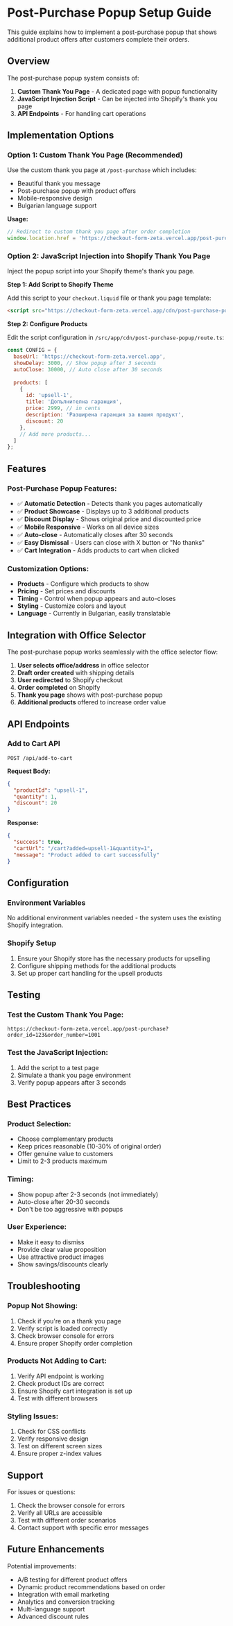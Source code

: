 # Post-Purchase Popup Setup Guide

This guide explains how to implement a post-purchase popup that shows additional product offers after customers complete their orders.

## Overview

The post-purchase popup system consists of:
1. **Custom Thank You Page** - A dedicated page with popup functionality
2. **JavaScript Injection Script** - Can be injected into Shopify's thank you page
3. **API Endpoints** - For handling cart operations

## Implementation Options

### Option 1: Custom Thank You Page (Recommended)

Use the custom thank you page at `/post-purchase` which includes:
- Beautiful thank you message
- Post-purchase popup with product offers
- Mobile-responsive design
- Bulgarian language support

**Usage:**
```javascript
// Redirect to custom thank you page after order completion
window.location.href = 'https://checkout-form-zeta.vercel.app/post-purchase?order_id=123&order_number=1001';
```

### Option 2: JavaScript Injection into Shopify Thank You Page

Inject the popup script into your Shopify theme's thank you page.

**Step 1: Add Script to Shopify Theme**

Add this script to your `checkout.liquid` file or thank you page template:

```html
<script src="https://checkout-form-zeta.vercel.app/cdn/post-purchase-popup"></script>
```

**Step 2: Configure Products**

Edit the script configuration in `/src/app/cdn/post-purchase-popup/route.ts`:

```javascript
const CONFIG = {
  baseUrl: 'https://checkout-form-zeta.vercel.app',
  showDelay: 3000, // Show popup after 3 seconds
  autoClose: 30000, // Auto close after 30 seconds
  
  products: [
    {
      id: 'upsell-1',
      title: 'Допълнителна гаранция',
      price: 2999, // in cents
      description: 'Разширена гаранция за вашия продукт',
      discount: 20
    },
    // Add more products...
  ]
};
```

## Features

### Post-Purchase Popup Features:
- ✅ **Automatic Detection** - Detects thank you pages automatically
- ✅ **Product Showcase** - Displays up to 3 additional products
- ✅ **Discount Display** - Shows original price and discounted price
- ✅ **Mobile Responsive** - Works on all device sizes
- ✅ **Auto-close** - Automatically closes after 30 seconds
- ✅ **Easy Dismissal** - Users can close with X button or "No thanks"
- ✅ **Cart Integration** - Adds products to cart when clicked

### Customization Options:
- **Products** - Configure which products to show
- **Pricing** - Set prices and discounts
- **Timing** - Control when popup appears and auto-closes
- **Styling** - Customize colors and layout
- **Language** - Currently in Bulgarian, easily translatable

## Integration with Office Selector

The post-purchase popup works seamlessly with the office selector flow:

1. **User selects office/address** in office selector
2. **Draft order created** with shipping details
3. **User redirected** to Shopify checkout
4. **Order completed** on Shopify
5. **Thank you page** shows with post-purchase popup
6. **Additional products** offered to increase order value

## API Endpoints

### Add to Cart API
```
POST /api/add-to-cart
```

**Request Body:**
```json
{
  "productId": "upsell-1",
  "quantity": 1,
  "discount": 20
}
```

**Response:**
```json
{
  "success": true,
  "cartUrl": "/cart?added=upsell-1&quantity=1",
  "message": "Product added to cart successfully"
}
```

## Configuration

### Environment Variables
No additional environment variables needed - the system uses the existing Shopify integration.

### Shopify Setup
1. Ensure your Shopify store has the necessary products for upselling
2. Configure shipping methods for the additional products
3. Set up proper cart handling for the upsell products

## Testing

### Test the Custom Thank You Page:
```
https://checkout-form-zeta.vercel.app/post-purchase?order_id=123&order_number=1001
```

### Test the JavaScript Injection:
1. Add the script to a test page
2. Simulate a thank you page environment
3. Verify popup appears after 3 seconds

## Best Practices

### Product Selection:
- Choose complementary products
- Keep prices reasonable (10-30% of original order)
- Offer genuine value to customers
- Limit to 2-3 products maximum

### Timing:
- Show popup after 2-3 seconds (not immediately)
- Auto-close after 20-30 seconds
- Don't be too aggressive with popups

### User Experience:
- Make it easy to dismiss
- Provide clear value proposition
- Use attractive product images
- Show savings/discounts clearly

## Troubleshooting

### Popup Not Showing:
1. Check if you're on a thank you page
2. Verify script is loaded correctly
3. Check browser console for errors
4. Ensure proper Shopify order completion

### Products Not Adding to Cart:
1. Verify API endpoint is working
2. Check product IDs are correct
3. Ensure Shopify cart integration is set up
4. Test with different browsers

### Styling Issues:
1. Check for CSS conflicts
2. Verify responsive design
3. Test on different screen sizes
4. Ensure proper z-index values

## Support

For issues or questions:
1. Check the browser console for errors
2. Verify all URLs are accessible
3. Test with different order scenarios
4. Contact support with specific error messages

## Future Enhancements

Potential improvements:
- A/B testing for different product offers
- Dynamic product recommendations based on order
- Integration with email marketing
- Analytics and conversion tracking
- Multi-language support
- Advanced discount rules
